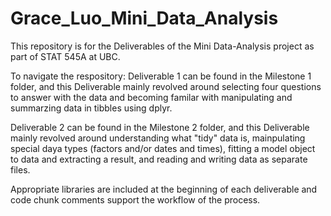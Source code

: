 # Grace_Luo_Mini_Data_Analysis

This repository is for the Deliverables of the Mini Data-Analysis project as part of STAT 545A at UBC. 

To navigate the respository: 
Deliverable 1 can be found in the Milestone 1 folder, and this Deliverable mainly revolved around selecting four questions to answer with the data and becoming familar with manipulating and summarzing data in tibbles using dplyr. 

Deliverable 2 can be found in the Milestone 2 folder, and this Deliverable mainly revolved around understanding what "tidy" data is, mainpulating special daya types (factors and/or dates and times), fitting a model object to data and extracting a result, and reading and writing data as separate files. 

Appropriate libraries are included at the beginning of each deliverable and code chunk comments support the workflow of the process. 
